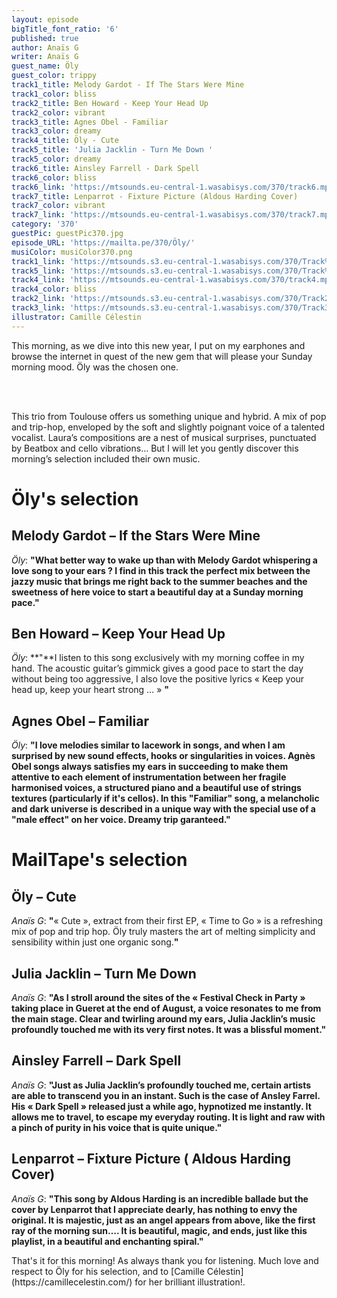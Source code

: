 ```yaml
---
layout: episode
bigTitle_font_ratio: '6'
published: true
author: Anaïs G
writer: Anaïs G
guest_name: Öly
guest_color: trippy
track1_title: Melody Gardot - If The Stars Were Mine
track1_color: bliss
track2_title: Ben Howard - Keep Your Head Up
track2_color: vibrant
track3_title: Agnes Obel - Familiar
track3_color: dreamy
track4_title: Öly - Cute
track5_title: 'Julia Jacklin - Turn Me Down '
track5_color: dreamy
track6_title: Ainsley Farrell - Dark Spell
track6_color: bliss
track6_link: 'https://mtsounds.eu-central-1.wasabisys.com/370/track6.mp3'
track7_title: Lenparrot - Fixture Picture (Aldous Harding Cover)
track7_color: vibrant
track7_link: 'https://mtsounds.eu-central-1.wasabisys.com/370/track7.mp3'
category: '370'
guestPic: guestPic370.jpg
episode_URL: 'https://mailta.pe/370/Öly/'
musiColor: musiColor370.png
track1_link: 'https://mtsounds.s3.eu-central-1.wasabisys.com/370/Track%201.mp3'
track5_link: 'https://mtsounds.s3.eu-central-1.wasabisys.com/370/Track%205.mp3'
track4_link: 'https://mtsounds.eu-central-1.wasabisys.com/370/track4.mp3'
track4_color: bliss
track2_link: 'https://mtsounds.s3.eu-central-1.wasabisys.com/370/Track2.mp3'
track3_link: 'https://mtsounds.s3.eu-central-1.wasabisys.com/370/Track3.mp3'
illustrator: Camille Célestin
---
```

<p id="introduction">This morning, as we dive into this new year, I put on my earphones and browse the internet in quest of the new gem that will please your Sunday morning mood. Öly was the chosen one. 

<br><br>
  
This trio from Toulouse offers us something unique and hybrid. A mix of pop and trip-hop, enveloped by the soft and slightly poignant voice of a talented vocalist. Laura’s compositions are a nest of musical surprises, punctuated by Beatbox and cello vibrations… But I will let you gently discover this morning’s selection included their own music. 
</p>

# Öly's selection

## Melody Gardot – If the Stars Were Mine
_Öly_: **"**What better way to wake up than with Melody Gardot whispering a love song to your ears ? I find in this track the perfect mix between the jazzy music that brings me right back to the summer beaches and the sweetness of here voice to start a beautiful day at a Sunday morning pace.**"**

## Ben Howard – Keep Your Head Up
_Öly_: **"**I listen to this song exclusively with my morning coffee in my hand. The acoustic guitar’s  gimmick gives a good pace to start the day without being too aggressive, I also love the positive lyrics «  Keep your head up, keep your heart strong … »  **"**

## Agnes Obel – Familiar
_Öly_: **"**I love melodies similar to lacework in songs, and when I am surprised by new sound effects, hooks or singularities in voices. Agnès Obel songs always satisfies my ears in succeeding to make them attentive to each element of instrumentation  between her fragile harmonised voices, a structured piano and a beautiful use of strings textures (particularly if it's cellos). In this "Familiar" song, a melancholic and dark universe is described in a unique way with the special use of a "male effect" on her voice. Dreamy trip garanteed.**"**


# MailTape's selection

## Öly – Cute
_Anaïs G_:  **"**« Cute », extract from their first EP, « Time to Go » is a refreshing mix of pop and trip hop. Öly truly masters the art of melting simplicity and sensibility within just one organic song.**"**


## Julia Jacklin – Turn Me Down 
_Anaïs G_: **"**As I stroll around the sites of the « Festival Check in Party » taking place in Gueret at the end of August, a voice resonates to me from the main stage. Clear and twirling around my ears, Julia Jacklin’s music profoundly touched me with its very first notes. It was a blissful moment.**"**

## Ainsley Farrell – Dark Spell
_Anaïs G_: **"**Just as Julia Jacklin’s profoundly touched me, certain artists are able to transcend you in an instant. Such is the case of Ansley Farrel. His « Dark Spell » released just a while ago, hypnotized me instantly. It allows me to travel, to escape my everyday routing. It is light and raw with a pinch of purity in his voice that is quite unique.**"**

## Lenparrot – Fixture Picture ( Aldous Harding Cover)
_Anaïs G_: **"**This song by Aldous Harding is an incredible ballade but the cover by Lenparrot that I appreciate dearly, has nothing to envy the original. It is majestic, just as an angel appears from above, like the first ray of the morning sun…. It is beautiful, magic, and ends, just like this playlist, in a beautiful and enchanting spiral.**"**


<p id="outroduction">That's it for this morning! As always thank you for listening. Much love and respect to Öly for his selection, and to [Camille Célestin](https://camillecelestin.com/) for her brilliant illustration!. </p>
